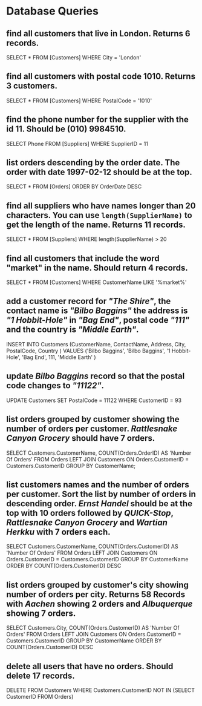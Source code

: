 # Database Queries

## find all customers that live in London. Returns 6 records.
SELECT * FROM [Customers] WHERE City = 'London'

## find all customers with postal code 1010. Returns 3 customers.
SELECT * FROM [Customers] WHERE PostalCode = '1010'

## find the phone number for the supplier with the id 11. Should be (010) 9984510.
SELECT Phone FROM [Suppliers] WHERE SupplierID = 11

## list orders descending by the order date. The order with date 1997-02-12 should be at the top.
SELECT * FROM [Orders] ORDER BY OrderDate DESC

## find all suppliers who have names longer than 20 characters. You can use `length(SupplierName)` to get the length of the name. Returns 11 records.
SELECT * FROM [Suppliers] WHERE length(SupplierName) > 20

## find all customers that include the word "market" in the name. Should return 4 records.
SELECT * FROM [Customers] WHERE CustomerName LIKE '%market%'

## add a customer record for _"The Shire"_, the contact name is _"Bilbo Baggins"_ the address is _"1 Hobbit-Hole"_ in _"Bag End"_, postal code _"111"_ and the country is _"Middle Earth"_.
INSERT INTO Customers (CustomerName, ContactName, Address, City, PostalCode, Country )
VALUES ('Bilbo Baggins', 'Bilbo Baggins', '1 Hobbit-Hole', 'Bag End', 111, 'Middle Earth' )

## update _Bilbo Baggins_ record so that the postal code changes to _"11122"_.
UPDATE Customers
SET PostalCode = 11122
WHERE CustomerID = 93

## list orders grouped by customer showing the number of orders per customer. _Rattlesnake Canyon Grocery_ should have 7 orders.
SELECT Customers.CustomerName, COUNT(Orders.OrderID) AS 'Number Of Orders' FROM Orders
LEFT JOIN Customers ON Orders.CustomerID = Customers.CustomerID 
GROUP BY CustomerName;

## list customers names and the number of orders per customer. Sort the list by number of orders in descending order. _Ernst Handel_ should be at the top with 10 orders followed by _QUICK-Stop_, _Rattlesnake Canyon Grocery_ and _Wartian Herkku_ with 7 orders each.
SELECT Customers.CustomerName, COUNT(Orders.CustomerID) AS 'Number Of Orders' FROM Orders
LEFT JOIN Customers ON Orders.CustomerID = Customers.CustomerID 
GROUP BY CustomerName
ORDER BY COUNT(Orders.CustomerID) DESC

## list orders grouped by customer's city showing number of orders per city. Returns 58 Records with _Aachen_ showing 2 orders and _Albuquerque_ showing 7 orders.
SELECT Customers.City, COUNT(Orders.CustomerID) AS 'Number Of Orders' FROM Orders
LEFT JOIN Customers ON Orders.CustomerID = Customers.CustomerID 
GROUP BY CustomerName
ORDER BY COUNT(Orders.CustomerID) DESC

## delete all users that have no orders. Should delete 17 records.
DELETE FROM Customers WHERE Customers.CustomerID NOT IN (SELECT CustomerID FROM Orders)
